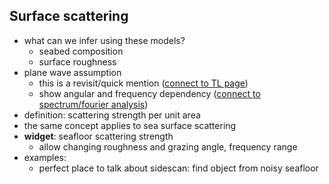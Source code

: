 ## Surface scattering
- what can we infer using these models?
    - seabed composition
    - surface roughness
- plane wave assumption
    - this is a revisit/quick mention ([connect to TL page]())
    - show angular and frequency dependency ([connect to spectrum/fourier analysis]())
- definition: scattering strength per unit area
- the same concept applies to sea surface scattering
- **widget**: seafloor scattering strength
    - allow changing roughness and grazing angle, frequency range
- examples:
    - perfect place to talk about sidescan: find object from noisy seafloor
